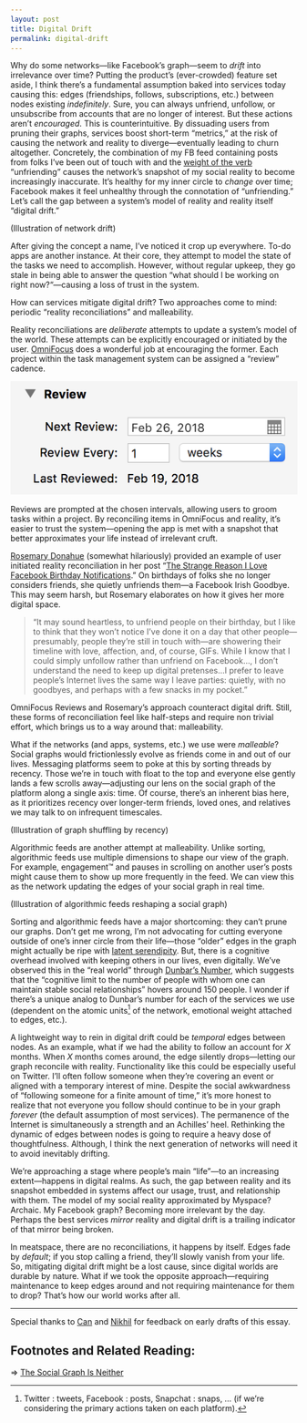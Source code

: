 ```yaml
---
layout: post
title: Digital Drift
permalink: digital-drift
---
```


Why do some networks—like Facebook’s graph—seem to _drift_ into irrelevance over time? Putting the product’s (ever-crowded) feature set aside, I think there’s a fundamental assumption baked into services today causing this: edges (friendships, follows, subscriptions, etc.) between nodes existing _indefinitely_. Sure, you can always unfriend, unfollow, or unsubscribe from accounts that are no longer of interest. But these actions aren’t _encouraged_. This is  counterintuitive. By dissuading users from pruning their graphs, services boost short-term “metrics,” at the risk of causing the network and reality to diverge—eventually leading to churn altogether. Concretely, the combination of my FB feed containing posts from folks I’ve been out of touch with and the [weight of the verb](/ambient-intimacy#network-nomenclature) “unfriending” causes the network’s snapshot of my social reality to become increasingly inaccurate. It’s healthy for my inner circle to _change_ over time; Facebook makes it feel unhealthy through the connotation of “unfriending.” Let’s call the gap between a system’s model of reality and reality itself “digital drift.”

(Illustration of network drift)

After giving the concept a name, I’ve noticed it crop up everywhere. To-do apps are another instance. At their core, they attempt to model the state of the tasks we need to accomplish. However, without regular upkeep, they go stale in being able to answer the question “what should I be working on right now?“—causing a loss of trust in the system.

How can services mitigate digital drift? Two approaches come to mind: periodic “reality reconciliations” and malleability.

Reality reconciliations are _deliberate_ attempts to update a system’s model of the world. These attempts can be explicitly encouraged or initiated by the user. [OmniFocus](https://www.omnigroup.com/omnifocus) does a wonderful job at encouraging the former. Each project within the task management system can be assigned a “review” cadence.

![Review: Next Review: Feb 26, 2018, Review Every: 1 week, Last Reviewed: Feb 19, 2018](/public/images/omni_review.png)

Reviews are prompted at the chosen intervals, allowing users to groom tasks within a project. By reconciling items in OmniFocus and reality, it’s easier to trust the system—opening the app is met with a snapshot that better approximates your life instead of irrelevant cruft.

[Rosemary Donahue](https://twitter.com/rosadona) (somewhat hilariously) provided an example of user initiated reality reconciliation in her post “[The Strange Reason I Love Facebook Birthday Notifications](https://hellogiggles.com/love-sex/friends/love-facebook-notifications-unfriend/).” On birthdays of folks she no longer considers friends, she quietly unfriends them—a Facebook Irish Goodbye. This may seem harsh, but Rosemary elaborates on how it gives her more digital space.

> “It may sound heartless, to unfriend people on their birthday, but I like to think that they won’t notice I’ve done it on a day that other people—presumably, people they’re still in touch with—are showering their timeline with love, affection, and, of course, GIFs. While I know that I could simply unfollow rather than unfriend on Facebook…, I don’t understand the need to keep up digital pretenses…I prefer to leave people’s Internet lives the same way I leave parties: quietly, with no goodbyes, and perhaps with a few snacks in my pocket.”

OmniFocus Reviews and Rosemary’s approach counteract digital drift. Still, these forms of reconciliation feel like half-steps and require non trivial effort, which brings us to a way around that: malleability.

What if the networks (and apps, systems, etc.) we use were _malleable_? Social graphs would frictionlessly evolve as friends come in and out of our lives. Messaging platforms seem to poke at this by sorting threads by recency. Those we’re in touch with float to the top and everyone else gently lands a few scrolls away—adjusting our lens on the social graph of the platform along a single axis: time. Of course, there’s an inherent bias here, as it prioritizes recency over longer-term friends, loved ones, and relatives we may talk to on infrequent timescales.

(Illustration of graph shuffling by recency)

Algorithmic feeds are another attempt at malleability. Unlike sorting, algorithmic feeds use multiple dimensions to shape our view of the graph. For example, engagement™ and pauses in scrolling on another user’s posts might cause them to show up more frequently in the feed. We can view this as the network updating the edges of your social graph in real time.

(Illustration of algorithmic feeds reshaping a social graph)

Sorting and algorithmic feeds have a major shortcoming: they can’t prune our graphs. Don’t get me wrong, I’m not advocating for cutting everyone outside of one’s inner circle from their life—those “older” edges in the graph might actually be ripe with [latent serendipity](http://danshipper.com/latent-serendipity). But, there is a cognitive overhead involved with keeping others in our lives, even  digitally. We’ve observed this in the “real world” through [Dunbar’s Number](https://en.wikipedia.org/wiki/Dunbar%27s_number), which suggests that the “cognitive limit to the number of people with whom one can maintain stable social relationships” hovers around 150 people. I wonder if there’s a unique analog to Dunbar’s number for each of the services we use (dependent on the atomic units[^1] of the network, emotional weight attached to edges, etc.).

A lightweight way to rein in digital drift could be _temporal_ edges between nodes. As an example, what if we had the ability to follow an account for _X_ months. When _X_ months comes around, the edge silently drops—letting our graph reconcile with reality. Functionality like this could be especially useful on Twitter. I’ll often follow someone when they’re covering an event or aligned with a temporary interest of mine. Despite the social awkwardness of “following someone for a finite amount of time,” it’s more honest to realize that not everyone you follow should continue to be in your graph _forever_ (the default assumption of most services). The permanence of the Internet is simultaneously a strength and an Achilles’ heel. Rethinking the dynamic of edges between nodes is going to require a heavy dose of thoughtfulness. Although, I think the next generation of networks will need it to avoid inevitably drifting.

We’re approaching a stage where people’s main “life”—to an increasing extent—happens in digital realms. As such, the gap between reality and its snapshot embedded in systems affect our usage, trust, and relationship with them. The model of my social reality approximated by Myspace? Archaic. My Facebook graph? Becoming more irrelevant by the day. Perhaps the best services _mirror_ reality and digital drift is a trailing indicator of that mirror being broken.

In meatspace, there are no reconciliations, it happens by itself. Edges fade by _default_; if you stop calling a friend, they’ll slowly vanish from your life. So, mitigating digital drift might be a lost cause, since digital worlds are durable by nature. What if we took the opposite approach—requiring maintenance to keep edges around and not requiring maintenance for them to drop? That’s how our world works after all.

---

Special thanks to [Can](https://twitter.com/can) and [Nikhil](https://twitter.com/nikillinit) for feedback on early drafts of this essay.

## Footnotes and Related Reading:

⇒ [The Social Graph Is Neither](https://blog.pinboard.in/2011/11/the_social_graph_is_neither/)

[^1]: Twitter : tweets, Facebook : posts, Snapchat : snaps, … (if we’re considering the primary actions taken on each platform).
